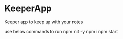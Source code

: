 # KeeperApp
Keeper app to keep up with your notes

use below commands to run
  npm init -y
  npm i
  npm start
